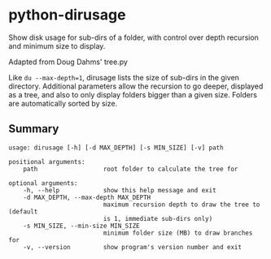 # python-dirusage
Show disk usage for sub-dirs of a folder, with control over depth recursion and minimum size to display.

Adapted from Doug Dahms' tree.py

Like `du --max-depth=1`, dirusage lists the size of sub-dirs in the given directory.
Additional parameters allow the recursion to go deeper, displayed as a tree, and also to only display folders bigger than a given size.
Folders are automatically sorted by size.

## Summary
    usage: dirusage [-h] [-d MAX_DEPTH] [-s MIN_SIZE] [-v] path
    
    positional arguments:
        path                  root folder to calculate the tree for
    
    optional arguments:
        -h, --help            show this help message and exit
        -d MAX_DEPTH, --max-depth MAX_DEPTH
                              maximum recursion depth to draw the tree to (default
                              is 1, immediate sub-dirs only)
        -s MIN_SIZE, --min-size MIN_SIZE
                              minimum folder size (MB) to draw branches for
        -v, --version         show program's version number and exit
